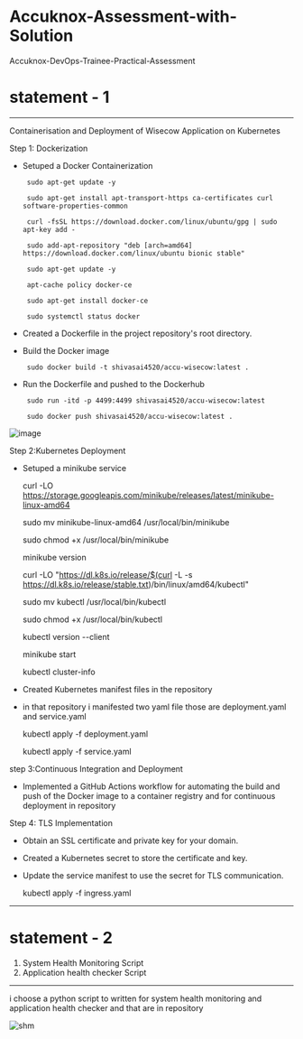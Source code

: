 # Accuknox-Assessment-with-Solution
Accuknox-DevOps-Trainee-Practical-Assessment

# statement - 1
---------------
 Containerisation and Deployment of Wisecow Application on Kubernetes
 
 Step 1: Dockerization

- Setuped a Docker Containerization
  
       sudo apt-get update -y
  
       sudo apt-get install apt-transport-https ca-certificates curl software-properties-common
  
       curl -fsSL https://download.docker.com/linux/ubuntu/gpg | sudo apt-key add -
  
       sudo add-apt-repository "deb [arch=amd64] https://download.docker.com/linux/ubuntu bionic stable"
  
       sudo apt-get update -y
  
       apt-cache policy docker-ce
  
       sudo apt-get install docker-ce
  
       sudo systemctl status docker
  
- Created a Dockerfile in the project repository's root directory.
- Build the Docker image
  
       sudo docker build -t shivasai4520/accu-wisecow:latest .
  
- Run the Dockerfile and pushed to the Dockerhub
  
       sudo run -itd -p 4499:4499 shivasai4520/accu-wisecow:latest
  
       sudo docker push shivasai4520/accu-wisecow:latest .
  
![image](https://github.com/user-attachments/assets/5e3e2627-8642-4a1d-81bc-587cc8a7d8fc)



  Step 2:Kubernetes Deployment

  - Setuped a minikube service
    
      curl -LO https://storage.googleapis.com/minikube/releases/latest/minikube-linux-amd64
    
      sudo mv minikube-linux-amd64 /usr/local/bin/minikube
    
      sudo chmod +x /usr/local/bin/minikube
    
      minikube version
    
      curl -LO "https://dl.k8s.io/release/$(curl -L -s https://dl.k8s.io/release/stable.txt)/bin/linux/amd64/kubectl"
    
      sudo mv kubectl /usr/local/bin/kubectl
    
      sudo chmod +x /usr/local/bin/kubectl
    
      kubectl version --client
    
      minikube start
    
      kubectl cluster-info
    
  - Created Kubernetes manifest files in the repository
  - in that repository i manifested two yaml file those are deployment.yaml and service.yaml
   
      kubectl apply -f deployment.yaml
   
      kubectl apply -f service.yaml
  
  step 3:Continuous Integration and Deployment

  - Implemented a GitHub Actions workflow for automating the build and push of the Docker image to a container registry and for continuous deployment in repository

    
Step 4: TLS Implementation

- Obtain an SSL certificate and private key for your domain.
- Created a Kubernetes secret to store the certificate and key.
- Update the service manifest to use the secret for TLS communication.
  
     kubectl apply -f ingress.yaml
 
------------------------------------------------------------------------------------------------------------------------------------------------------
# statement - 2

1) System Health Monitoring Script
2) Application health checker Script
-------------------------------------
   i choose a python script to written for system health monitoring and application health checker and that are in repository
   
   ![shm](https://github.com/user-attachments/assets/1a0c09eb-b73e-47de-9000-83c6f9dbbc74)
